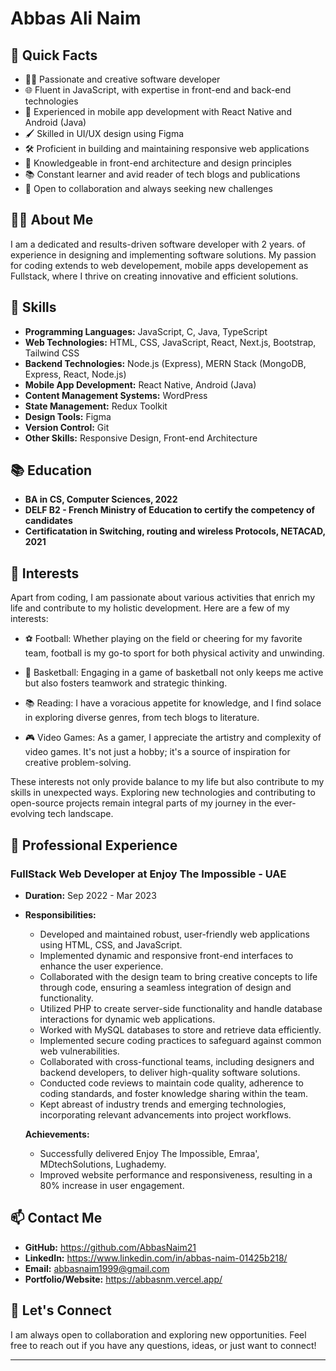 # Abbas Ali Naim

## 🚀 Quick Facts

- 👩‍💻 Passionate and creative software developer
- 🌐 Fluent in JavaScript, with expertise in front-end and back-end technologies
- 📱 Experienced in mobile app development with React Native and Android (Java)
- 🖌️ Skilled in UI/UX design using Figma
- 🛠️ Proficient in building and maintaining responsive web applications
- 🚀 Knowledgeable in front-end architecture and design principles
- 📚 Constant learner and avid reader of tech blogs and publications
- 🤝 Open to collaboration and always seeking new challenges

## 👩‍💻 About Me

I am a dedicated and results-driven software developer with 2 years. of experience in designing and implementing software solutions. My passion for coding extends to web developement, mobile apps developement as Fullstack, where I thrive on creating innovative and efficient solutions.

## 🚀 Skills

- **Programming Languages:** JavaScript, C, Java, TypeScript
- **Web Technologies:** HTML, CSS, JavaScript, React, Next.js, Bootstrap, Tailwind CSS
- **Backend Technologies:** Node.js (Express), MERN Stack (MongoDB, Express, React, Node.js)
- **Mobile App Development:** React Native, Android (Java)
- **Content Management Systems:** WordPress
- **State Management:** Redux Toolkit
- **Design Tools:** Figma
- **Version Control:** Git
- **Other Skills:** Responsive Design, Front-end Architecture

## 📚 Education

- **BA in CS, Computer Sciences, 2022**
- **DELF B2 - French Ministry of Education to certify the competency of candidates**
- **Certificatation in Switching, routing and wireless Protocols, NETACAD, 2021**

## 🌱 Interests

Apart from coding, I am passionate about various activities that enrich my life and contribute to my holistic development. Here are a few of my interests:

- ⚽ Football: Whether playing on the field or cheering for my favorite team, football is my go-to sport for both physical activity and unwinding.
  
- 🏀 Basketball: Engaging in a game of basketball not only keeps me active but also fosters teamwork and strategic thinking.

- 📚 Reading: I have a voracious appetite for knowledge, and I find solace in exploring diverse genres, from tech blogs to literature.

- 🎮 Video Games: As a gamer, I appreciate the artistry and complexity of video games. It's not just a hobby; it's a source of inspiration for creative problem-solving.

These interests not only provide balance to my life but also contribute to my skills in unexpected ways. Exploring new technologies and contributing to open-source projects remain integral parts of my journey in the ever-evolving tech landscape.


## 💼 Professional Experience

### FullStack Web Developer at Enjoy The Impossible - UAE

- **Duration:** Sep 2022 - Mar 2023
- **Responsibilities:**
  - Developed and maintained robust, user-friendly web applications using HTML, CSS, and JavaScript.
  - Implemented dynamic and responsive front-end interfaces to enhance the user experience.
  - Collaborated with the design team to bring creative concepts to life through code, ensuring a seamless integration of design and functionality.
  - Utilized PHP to create server-side functionality and handle database interactions for dynamic web applications.
  - Worked with MySQL databases to store and retrieve data efficiently.
  - Implemented secure coding practices to safeguard against common web vulnerabilities.
  - Collaborated with cross-functional teams, including designers and backend developers, to deliver high-quality software solutions.
  - Conducted code reviews to maintain code quality, adherence to coding standards, and foster knowledge sharing within the team.
  - Kept abreast of industry trends and emerging technologies, incorporating relevant advancements into project workflows.

  **Achievements:**
  - Successfully delivered Enjoy The Impossible, Emraa', MDtechSolutions, Lughademy.
  - Improved website performance and responsiveness, resulting in a 80% increase in user engagement.
    
## 📫 Contact Me

- **GitHub:** https://github.com/AbbasNaim21
- **LinkedIn:** https://www.linkedin.com/in/abbas-naim-01425b218/
- **Email:** abbasnaim1999@gmail.com
- **Portfolio/Website:** https://abbasnm.vercel.app/

## 🤝 Let's Connect

I am always open to collaboration and exploring new opportunities. Feel free to reach out if you have any questions, ideas, or just want to connect!

---
